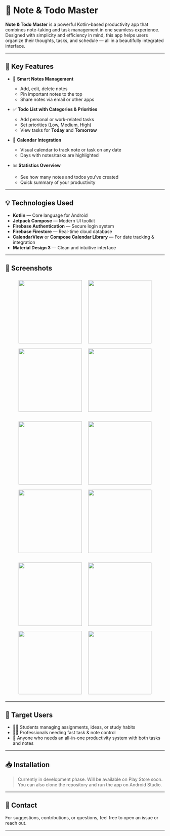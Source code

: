# 📝 Note & Todo Master

**Note & Todo Master** is a powerful Kotlin-based productivity app that combines note-taking and task management in one seamless experience. Designed with simplicity and efficiency in mind, this app helps users organize their thoughts, tasks, and schedule — all in a beautifully integrated interface.

---

## 🚀 Key Features

- 📝 **Smart Notes Management**
  - Add, edit, delete notes
  - Pin important notes to the top
  - Share notes via email or other apps

- ✅ **Todo List with Categories & Priorities**
  - Add personal or work-related tasks
  - Set priorities (Low, Medium, High)
  - View tasks for **Today** and **Tomorrow**

- 📅 **Calendar Integration**
  - Visual calendar to track note or task on any date
  - Days with notes/tasks are highlighted

- 📊 **Statistics Overview**
  - See how many notes and todos you've created
  - Quick summary of your productivity

---

## 💡 Technologies Used

- **Kotlin** — Core language for Android
- **Jetpack Compose** — Modern UI toolkit
- **Firebase Authentication** — Secure login system
- **Firebase Firestore** — Real-time cloud database
- **CalendarView** or **Compose Calendar Library** — For date tracking & integration
- **Material Design 3** — Clean and intuitive interface

---

## 📸 Screenshots

<p align="center">
  <img src="https://res.cloudinary.com/dq64aidpx/image/upload/v1752135283/z6790650103525_dfc838b25291336a369463966b5ca24d_s7tbsw.jpg" width="200" style="margin: 8px;" />
  <img src="https://res.cloudinary.com/dq64aidpx/image/upload/v1752135283/z6790650104072_d27b1428d63c147cdfa71f561fb84fe4_jaxde2.jpg" width="200" style="margin: 8px;" />
  <img src="https://res.cloudinary.com/dq64aidpx/image/upload/v1752135283/z6790650128032_1bbe5ed7532491a6076686c8412f66b5_xfbljj.jpg" width="200" style="margin: 8px;" />
  <img src="https://res.cloudinary.com/dq64aidpx/image/upload/v1752135283/z6790650157992_ef462c545488b9c45eb40a9a17fb92a0_tb68te.jpg" width="200" style="margin: 8px;" />
</p>
<p align="center">
  <img src="https://res.cloudinary.com/dq64aidpx/image/upload/v1752135283/z6790650151250_c90169e53ac0b4b51ea9eeb617e7c025_tlf19o.jpg" width="200" style="margin: 8px;" />
  <img src="https://res.cloudinary.com/dq64aidpx/image/upload/v1752135283/z6790650153870_aae797ae69f3030f841e400b05e13808_vwlumq.jpg" width="200" style="margin: 8px;" />
  <img src="https://res.cloudinary.com/dq64aidpx/image/upload/v1752135284/z6790650179346_4307da18ea27f9f2054d674a461a7847_dlrkyk.jpg" width="200" style="margin: 8px;" />
  <img src="https://res.cloudinary.com/dq64aidpx/image/upload/v1752135284/z6790650183856_4653671117966f9741275228171fbe1f_ni5kov.jpg" width="200" style="margin: 8px;" />
</p>
<p align="center">
  <img src="https://res.cloudinary.com/dq64aidpx/image/upload/v1752135284/z6790650225000_48ba31e2296a21eda5f543861b6037b5_ulwozv.jpg" width="200" style="margin: 8px;" />
  <img src="https://res.cloudinary.com/dq64aidpx/image/upload/v1752135285/z6790650231015_ac6c168b16e2cf6d7f54b90dbe6bd8fe_esjnk8.jpg" width="200" style="margin: 8px;" />
  <img src="https://res.cloudinary.com/dq64aidpx/image/upload/v1752135284/z6790650228733_01d4fca3890f711854043677417b549d_ipokiw.jpg" width="200" style="margin: 8px;" />
  <img src="https://res.cloudinary.com/dq64aidpx/image/upload/v1752135284/z6790650225449_152d8959b68461941a33bac79007a746_skksen.jpg" width="200" style="margin: 8px;" />
</p>

---

## 🎯 Target Users

- 👩‍🎓 Students managing assignments, ideas, or study habits  
- 👨‍💼 Professionals needing fast task & note control  
- 🧠 Anyone who needs an all-in-one productivity system with both tasks and notes

---

## 📥 Installation

> Currently in development phase. Will be available on Play Store soon.  
> You can also clone the repository and run the app on Android Studio.

---

## 📩 Contact

For suggestions, contributions, or questions, feel free to open an issue or reach out.

---

